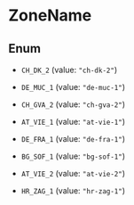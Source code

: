 

# ZoneName

## Enum


* `CH_DK_2` (value: `"ch-dk-2"`)

* `DE_MUC_1` (value: `"de-muc-1"`)

* `CH_GVA_2` (value: `"ch-gva-2"`)

* `AT_VIE_1` (value: `"at-vie-1"`)

* `DE_FRA_1` (value: `"de-fra-1"`)

* `BG_SOF_1` (value: `"bg-sof-1"`)

* `AT_VIE_2` (value: `"at-vie-2"`)

* `HR_ZAG_1` (value: `"hr-zag-1"`)



